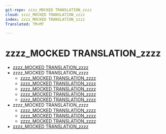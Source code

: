 ```yaml
---
git-repo: zzzz_MOCKED TRANSLATION_zzzz
cloud: zzzz_MOCKED TRANSLATION_zzzz
index: zzzz_MOCKED TRANSLATION_zzzz
Translated: TM+MT

---
```


# zzzz_MOCKED TRANSLATION_zzzz

+ [zzzz_MOCKED TRANSLATION_zzzz](introduction.md)
+ zzzz_MOCKED TRANSLATION_zzzz
   + [zzzz_MOCKED TRANSLATION_zzzz](setup/sign-up.md)
   + [zzzz_MOCKED TRANSLATION_zzzz](setup/install-tools.md)
   + [zzzz_MOCKED TRANSLATION_zzzz](setup/local-repo.md)
   + [zzzz_MOCKED TRANSLATION_zzzz](setup/git-fundamentals.md)
   + [zzzz_MOCKED TRANSLATION_zzzz](setup/full-workflow.md)
+ zzzz_MOCKED TRANSLATION_zzzz
   + [zzzz_MOCKED TRANSLATION_zzzz](writing-essentials/using-markdown.md)
   + [zzzz_MOCKED TRANSLATION_zzzz](writing-essentials/general-writing-guidance.md)
   + [zzzz_MOCKED TRANSLATION_zzzz](writing-essentials/linking.md)
+ [zzzz_MOCKED TRANSLATION_zzzz](resources.md)
